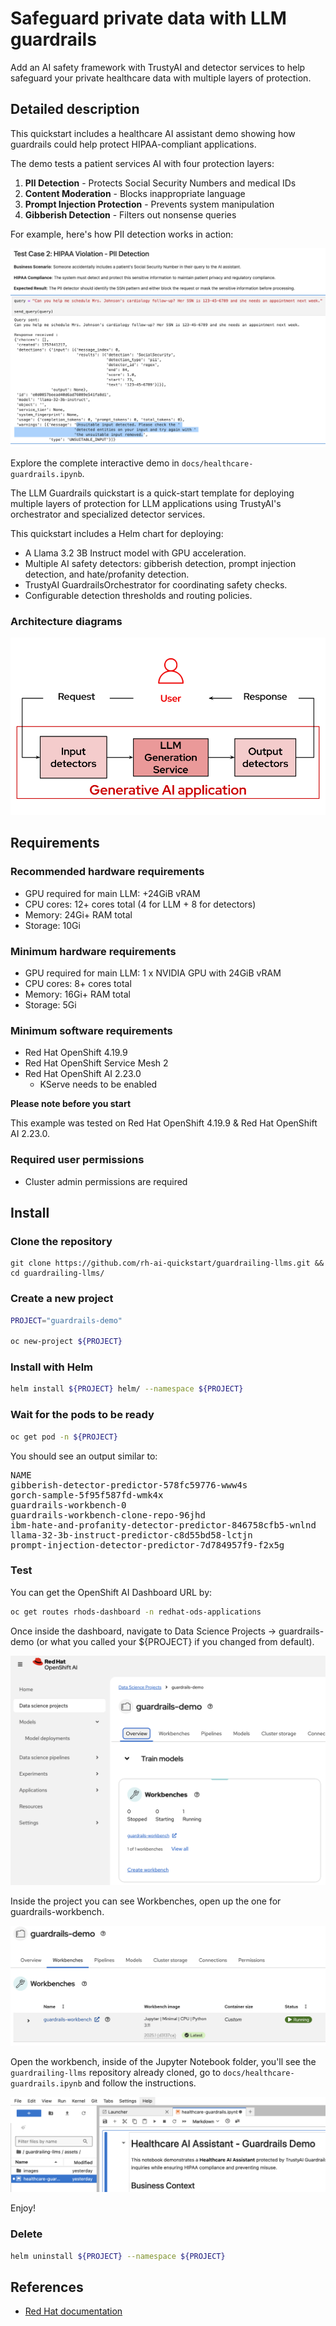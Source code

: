 # Safeguard private data with LLM guardrails

Add an AI safety framework with TrustyAI and detector services to help
safeguard your private healthcare data with multiple layers of protection.


## Detailed description 

This quickstart includes a healthcare AI assistant demo showing how
guardrails could help protect HIPAA-compliant applications.

The demo tests a patient services AI with four protection layers:
1. **PII Detection** - Protects Social Security Numbers and medical IDs
2. **Content Moderation** - Blocks inappropriate language  
3. **Prompt Injection Protection** - Prevents system manipulation
4. **Gibberish Detection** - Filters out nonsense queries

For example, here's how PII detection works in action:

![diagram.png](docs/images/wb0.png)

Explore the complete interactive demo in `docs/healthcare-guardrails.ipynb`.

The LLM Guardrails quickstart is a quick-start template for deploying multiple layers of protection for LLM applications using TrustyAI's orchestrator and specialized detector services.

This quickstart includes a Helm chart for deploying:

- A Llama 3.2 3B Instruct model with GPU acceleration.
- Multiple AI safety detectors: gibberish detection, prompt injection detection, and hate/profanity detection.
- TrustyAI GuardrailsOrchestrator for coordinating safety checks.
- Configurable detection thresholds and routing policies.



<!-- ## Arcade demo -->

<!-- Short on time or don't have an environment? No problem! Try our step-by-step Arcade Demo for a guided walkthrough. -->

<!-- *Coming soon* -->

### Architecture diagrams

![architecture.png](docs/images/architecture.png)


## Requirements 

### Recommended hardware requirements 

- GPU required for main LLM: +24GiB vRAM
- CPU cores: 12+ cores total (4 for LLM + 8 for detectors)
- Memory: 24Gi+ RAM total
- Storage: 10Gi

### Minimum hardware requirements 

- GPU required for main LLM: 1 x NVIDIA GPU with 24GiB vRAM
- CPU cores: 8+ cores total
- Memory: 16Gi+ RAM total
- Storage: 5Gi 

### Minimum software requirements

- Red Hat OpenShift 4.19.9
- Red Hat OpenShift Service Mesh 2
- Red Hat OpenShift AI 2.23.0
    - KServe needs to be enabled

**Please note before you start**

This example was tested on Red Hat OpenShift 4.19.9 & Red Hat OpenShift AI 2.23.0.

### Required user permissions

- Cluster admin permissions are required

## Install

### Clone the repository

```
git clone https://github.com/rh-ai-quickstart/guardrailing-llms.git && cd guardrailing-llms/
```

### Create a new project

```bash
PROJECT="guardrails-demo"

oc new-project ${PROJECT}
``` 

### Install with Helm

```bash
helm install ${PROJECT} helm/ --namespace ${PROJECT} 
```

### Wait for the pods to be ready

```bash
oc get pod -n ${PROJECT}
```

You should see an output similar to:
<pre>
NAME                                                         READY   STATUS      RESTARTS   AGE
gibberish-detector-predictor-578fc59776-www4s                2/2     Running     0          25h
gorch-sample-5f95f587fd-wmk4x                                3/3     Running     0          51m
guardrails-workbench-0                                       2/2     Running     0          93m
guardrails-workbench-clone-repo-96jhd                        0/1     Completed   0          93m
ibm-hate-and-profanity-detector-predictor-846758cfb5-wnlnd   2/2     Running     0          25h
llama-32-3b-instruct-predictor-c8d55bd58-lctjn               2/2     Running     0          18m
prompt-injection-detector-predictor-7d784957f9-f2x5g         2/2     Running     0          25h
</pre>

### Test

You can get the OpenShift AI Dashboard URL by:
```bash
oc get routes rhods-dashboard -n redhat-ods-applications
```

Once inside the dashboard, navigate to Data Science Projects -> guardrails-demo (or what you called your ${PROJECT} if you changed from default).

![OpenShift AI Projects](docs/images/wb1.png)

Inside the project you can see Workbenches, open up the one for guardrails-workbench.

![OpenShift AI WB](docs/images/wb2.png)

Open the workbench, inside of the Jupyter Notebook folder, you'll see the `guardrailing-llms` repository already cloned, go to `docs/healthcare-guardrails.ipynb` and follow the instructions.

![OpenShift AI Jupyter Notebook](docs/images/wb3.png)

Enjoy!

### Delete

```bash
helm uninstall ${PROJECT} --namespace ${PROJECT} 
```

## References 

- [Red Hat documentation](https://docs.redhat.com/en/documentation/red_hat_openshift_ai_self-managed/2.23/html/monitoring_data_science_models/configuring-the-guardrails-orchestrator-service_monitor)
